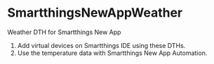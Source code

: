 # SmartthingsNewAppWeather
Weather DTH for Smartthings New App

1. Add virtual devices on Smartthings IDE using these DTHs.
2. Use the temperature data with Smartthings New App Automation.
